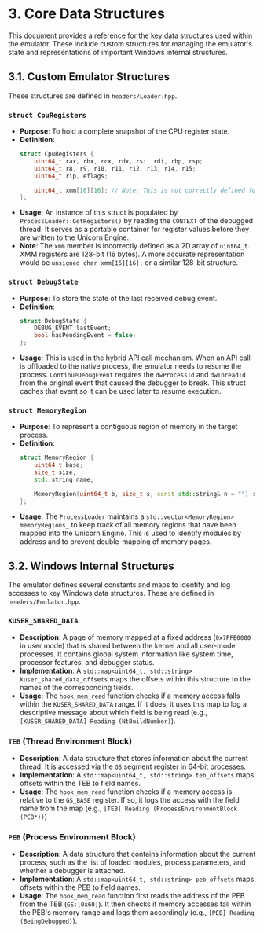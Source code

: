 # 3. Core Data Structures

This document provides a reference for the key data structures used within the emulator. These include custom structures for managing the emulator's state and representations of important Windows internal structures.

## 3.1. Custom Emulator Structures

These structures are defined in `headers/Loader.hpp`.

### `struct CpuRegisters`

-   **Purpose**: To hold a complete snapshot of the CPU register state.
-   **Definition**:
    ```cpp
    struct CpuRegisters {
        uint64_t rax, rbx, rcx, rdx, rsi, rdi, rbp, rsp;
        uint64_t r8, r9, r10, r11, r12, r13, r14, r15;
        uint64_t rip, eflags;

        uint64_t xmm[16][16]; // Note: This is not correctly defined for XMM registers
    };
    ```
-   **Usage**: An instance of this struct is populated by `ProcessLoader::GetRegisters()` by reading the `CONTEXT` of the debugged thread. It serves as a portable container for register values before they are written to the Unicorn Engine.
-   **Note**: The `xmm` member is incorrectly defined as a 2D array of `uint64_t`. XMM registers are 128-bit (16 bytes). A more accurate representation would be `unsigned char xmm[16][16];` or a similar 128-bit structure.

### `struct DebugState`

-   **Purpose**: To store the state of the last received debug event.
-   **Definition**:
    ```cpp
    struct DebugState {
        DEBUG_EVENT lastEvent;
        bool hasPendingEvent = false;
    };
    ```
-   **Usage**: This is used in the hybrid API call mechanism. When an API call is offloaded to the native process, the emulator needs to resume the process. `ContinueDebugEvent` requires the `dwProcessId` and `dwThreadId` from the original event that caused the debugger to break. This struct caches that event so it can be used later to resume execution.

### `struct MemoryRegion`

-   **Purpose**: To represent a contiguous region of memory in the target process.
-   **Definition**:
    ```cpp
    struct MemoryRegion {
        uint64_t base;
        size_t size;
        std::string name;

        MemoryRegion(uint64_t b, size_t s, const std::string& n = "") : base(b), size(s), name(n) {}
    };
    ```
-   **Usage**: The `ProcessLoader` maintains a `std::vector<MemoryRegion> memoryRegions_` to keep track of all memory regions that have been mapped into the Unicorn Engine. This is used to identify modules by address and to prevent double-mapping of memory pages.

## 3.2. Windows Internal Structures

The emulator defines several constants and maps to identify and log accesses to key Windows data structures. These are defined in `headers/Emulator.hpp`.

### `KUSER_SHARED_DATA`

-   **Description**: A page of memory mapped at a fixed address (`0x7FFE0000` in user mode) that is shared between the kernel and all user-mode processes. It contains global system information like system time, processor features, and debugger status.
-   **Implementation**: A `std::map<uint64_t, std::string> kuser_shared_data_offsets` maps the offsets within this structure to the names of the corresponding fields.
-   **Usage**: The `hook_mem_read` function checks if a memory access falls within the `KUSER_SHARED_DATA` range. If it does, it uses this map to log a descriptive message about which field is being read (e.g., `[KUSER_SHARED_DATA] Reading (NtBuildNumber)`).

### `TEB` (Thread Environment Block)

-   **Description**: A data structure that stores information about the current thread. It is accessed via the `GS` segment register in 64-bit processes.
-   **Implementation**: A `std::map<uint64_t, std::string> teb_offsets` maps offsets within the TEB to field names.
-   **Usage**: The `hook_mem_read` function checks if a memory access is relative to the `GS_BASE` register. If so, it logs the access with the field name from the map (e.g., `[TEB] Reading (ProcessEnvironmentBlock (PEB*))`)

### `PEB` (Process Environment Block)

-   **Description**: A data structure that contains information about the current process, such as the list of loaded modules, process parameters, and whether a debugger is attached.
-   **Implementation**: A `std::map<uint64_t, std::string> peb_offsets` maps offsets within the PEB to field names.
-   **Usage**: The `hook_mem_read` function first reads the address of the PEB from the TEB (`GS:[0x60]`). It then checks if memory accesses fall within the PEB's memory range and logs them accordingly (e.g., `[PEB] Reading (BeingDebugged)`).
